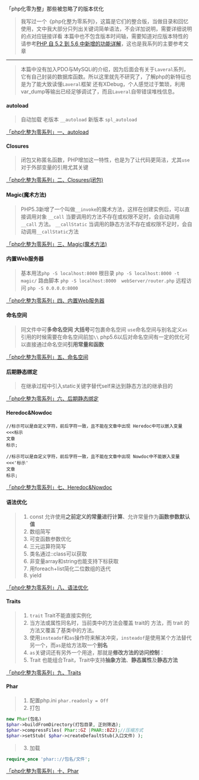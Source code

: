 「php化零为整」那些被忽略了的版本优化

>我写过一个《php化整为零系列》，这篇是它们的整合版，当做目录和回忆使用，文中我大部分只列出关键词简单语法，不会详加说明，需要详细说明的点对应链接详看
>本篇中也不包含版本时间轴，需要知道对应版本特性的请参考[PHP 自 5.2 到 5.6 中新增的功能详解](https://segmentfault.com/a/1190000000403307#articleHeader13)，这也是我系列的主要参考文章

-------
>本篇中没有加入PDO与MySQLi的介绍，因为后面会有关于`Laveral`系列，它有自己封装的数据库函数。所以这里就先不研究了，了解php的新特征也是为了能大致读懂`Laveral`框架
>还有XDebug，个人感觉过于繁琐，利用var_dump等输出已经足够调试了，而且`Laveral`自带错误堆栈信息。

#### autoload
>自动加载 
>老版本 `__autoload`
>新版本 `spl_autoload`

[「php化整为零系列」一、autoload](http://www.jianshu.com/p/ad4fcdd323f3)

####  Closures
>闭包又称匿名函数，PHP增加这一特性，也是为了让代码更简洁，尤其`use`对于外部变量的引用尤其关键

[「php化整为零系列」二、Closures(闭包)](http://www.jianshu.com/p/606719159b6e)

#### Magic(魔术方法)
>PHP5.3新增了一个叫做`__invoke`的魔术方法，这样在创建实例后，可以直接调用对象
>`__call` 当要调用的方法不存在或权限不足时，会自动调用`__call` 方法。
`__callStatic` 当调用的静态方法不存在或权限不足时，会自动调用`__callStatic`方法

[「php化整为零系列」三、Magic(魔术方法)](http://www.jianshu.com/p/c825de3a1baa)

#### 内置Web服务器
> 基本用法`php -S localhost:8000`
> 根目录 `php -S localhost:8000 -t magic/`
> 路由脚本 `php -S localhost:8000  webServer/router.php`
> 远程访问 `php -S 0.0.0.0:8000`

[「php化整为零系列」四、内置Web服务器](http://www.jianshu.com/p/6f315328c6ef)

#### 命名空间
>同文件中可**多命名空间**
>**大括号**可包裹命名空间
>`use`命名空间与别名定义`as`
>引用的时候需要在命名空间前加`\\`
>php5.6以后对命名空间有一定的优化可以直接通过命名空间**引用常量和函数**

[「php化整为零系列」五、命名空间](http://www.jianshu.com/p/2d1a813c4b1c)

#### 后期静态绑定
>在继承过程中引入static关键字替代self来达到静态方法的继承目的

[「php化整为零系列」六、后期静态绑定](http://www.jianshu.com/p/5c84d7b77dde)

#### Heredoc&Nowdoc

```
//标示可以是自定义字符，前后字符一致，且不能在文章中出现 Heredoc中可以嵌入变量
<<<标示
文章
标示;
```

```
//标示可以是自定义字符，前后字符一致，且不能在文章中出现 Nowdoc中不能嵌入变量
<<<'标示'
文章
标示;
```

[「php化整为零系列」七、Heredoc&Nowdoc](http://www.jianshu.com/p/92f2e3b24b39)

#### 语法优化
>1. const 允许使用**之前定义的常量进行计算**、允许常量作为**函数参数默认值**
>2. 数组简写
>3. 可变函数参数优化
>4. 三元运算符简写
>5. 类名通过::class可以获取
>6. 非变量array和string也能支持下标获取
>7. 用foreach+list简化二位数组的迭代
>8. yield

[「php化整为零系列」八、语法优化](http://www.jianshu.com/p/4076b6910e2f)

#### Traits
>1. `trait`  Trait不能直接实例化
>2. 当方法或属性同名时，当前类中的方法会覆盖 trait的 方法，而 trait 的方法又覆盖了基类中的方法。
>3. 使用`insteadof`和`as`操作符来解决冲突，`insteadof`是使用某个方法替代另一个，而`as`是给方法取一个**别名**
>4. `as`关键词还有另外一个用途，那就是**修改方法的访问控制**：
>5. Trait 也能组合Trait，Trait中支持**抽象方法**、**静态属性**及**静态方法**

[「php化整为零系列」九、Traits](http://www.jianshu.com/p/3a2401bd126f)

#### Phar
>1. 配置php.ini `phar.readonly = Off`
>2. 打包
    

```php
new Phar(包名)
$phar->buildFromDirectory(打包目录, 正则筛选);
$phar->compressFiles( Phar::GZ |PHAR::BZ2);//压缩方式
$phar->setStub( $phar->createDefaultStub(入口文件) );
```

>3. 加载

```php
require_once 'phar:://包名/文件';
```

[「php化整为零系列」十、Phar](http://www.jianshu.com/p/922a97025eed)